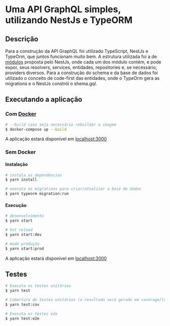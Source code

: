 # Uma API GraphQL simples, utilizando NestJs e TypeORM

## Descrição

Para a construção da API GraphQL foi utilizado TypeScript, NestJs e TypeOrm, que juntos funcionam muito bem. A estrutura utilizada foi a de [módulos](https://docs.nestjs.com/modules) proposta pelo NestJs, onde cada um dos módulo contém, e pode expor, seus resolvers, services, entidades, repositories e, se necessário, providers diversos. Para a construção do schema e da base de dados foi utilizado o conceito de code-first das entidades, onde o TypeOrm gera as migrations e o NestJs constrói o shema.gql.

## Executando a aplicação 

### Com [Docker](https://docs.docker.com/get-docker/)
```bash
# --build caso seja necessário rebuildar a imagem
$ docker-compose up --build
```
A aplicação estará disponível em [localhost:3000](http://localhost:3000/graphql/)

### Sem Docker

#### Instalação

```bash
# instala as dependências
$ yarn install

# executa as migrations para criar/atualizar a base de dados
$ yarn typeorm migration:run
```

#### Execução
```bash
# desenvolvimento
$ yarn start

# hot reload
$ yarn start:dev

# modo produção
$ yarn start:prod
```

A aplicação estará disponível em [localhost:3000](http://localhost:3000/graphql/)

## Testes

```bash
# Executa os testes unitários
$ yarn test

# Cobertura do testes unitários (o resultado será gerado em coverage/lcov-report/index.html)
$ yarn test:cov

# Executa os testes e2e
$ yarn test:e2e
```
